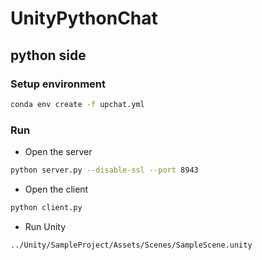 # UnityPythonChat 

## python side

### Setup environment

```bash
conda env create -f upchat.yml
```

### Run

- Open the server
```bash
python server.py --disable-ssl --port 8943
```


- Open the client
```bash
python client.py
```

- Run Unity

`../Unity/SampleProject/Assets/Scenes/SampleScene.unity`
